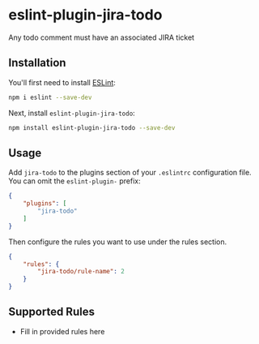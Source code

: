 # eslint-plugin-jira-todo

Any todo comment must have an associated JIRA ticket

## Installation

You'll first need to install [ESLint](https://eslint.org/):

```sh
npm i eslint --save-dev
```

Next, install `eslint-plugin-jira-todo`:

```sh
npm install eslint-plugin-jira-todo --save-dev
```

## Usage

Add `jira-todo` to the plugins section of your `.eslintrc` configuration file. You can omit the `eslint-plugin-` prefix:

```json
{
    "plugins": [
        "jira-todo"
    ]
}
```


Then configure the rules you want to use under the rules section.

```json
{
    "rules": {
        "jira-todo/rule-name": 2
    }
}
```

## Supported Rules

* Fill in provided rules here


